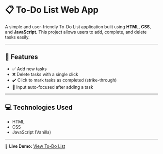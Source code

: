 # 📋 To-Do List Web App

A simple and user-friendly To-Do List application built using **HTML**, **CSS**, and **JavaScript**. This project allows users to add, complete, and delete tasks easily.

---

## 🚀 Features

- ✅ Add new tasks
- ❌ Delete tasks with a single click
- ✔️ Click to mark tasks as completed (strike-through)
- 🎯 Input auto-focused after adding a task

---

## 💻 Technologies Used

- HTML
- CSS
- JavaScript (Vanilla)

---
🔗 **Live Demo:** [View To-Do List](https://sureshk1113.github.io/TO-DO-LIST/)



